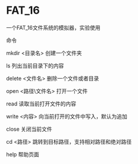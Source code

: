 # FAT_16
一个FAT_16文件系统的模拟器，实验使用

命令

mkdir <目录名> 
创建一个文件夹

ls 
列出当前目录下的内容

delete <文件名> 
删除一个文件或者目录

open <路径\文件名> 
打开一个文件

read 
读取当前打开文件的内容

write <内容> 
向当前打开的文件中写入，默认为追加

close 
关闭当前文件

cd <路径> 
跳转到目标路径，支持相对路径和绝对路径

help 
帮助页面
